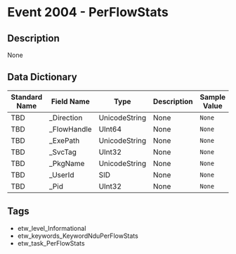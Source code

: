 # Event 2004 - PerFlowStats

## Description
None

## Data Dictionary
|Standard Name|Field Name|Type|Description|Sample Value|
|---|---|---|---|---|
|TBD|_Direction|UnicodeString|None|`None`|
|TBD|_FlowHandle|UInt64|None|`None`|
|TBD|_ExePath|UnicodeString|None|`None`|
|TBD|_SvcTag|UInt32|None|`None`|
|TBD|_PkgName|UnicodeString|None|`None`|
|TBD|_UserId|SID|None|`None`|
|TBD|_Pid|UInt32|None|`None`|

## Tags
* etw_level_Informational
* etw_keywords_KeywordNduPerFlowStats
* etw_task_PerFlowStats
